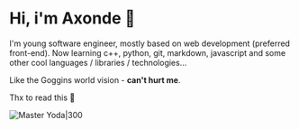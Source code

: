 # Hi, i'm Axonde 🌊

I'm young software engineer, mostly based on web development (preferred front-end). Now learning c++, python, git, markdown, javascript and some other cool languages / libraries / technologies...

Like the Goggins world vision - **can't hurt me**.

Thx to read this 🙂

![Master Yoda|300](https://github.com/axonde/axonde/blob/6d718b2f6d2cc2fa6f656faae3ccf41538813e58/img/master-yoda.png)
